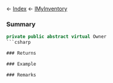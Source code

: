 ← [Index](Api-Index) ← [IMyInventory](VRage.Game.ModAPI.Ingame.IMyInventory)

### Summary

```csharp
private public abstract virtual Owner
```csharp

### Returns

### Example

### Remarks

